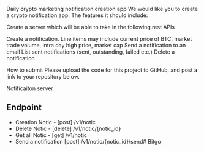 

Daily crypto marketing notification creation app
We would like you to create a crypto notification app. The features it should include:

 

Create a server which will be able to take in the following rest APIs



Create a notification. Line items may include current price of BTC, market trade volume, intra day high price, market cap 
Send a notification to an email
List sent notifications (sent, outstanding, failed etc.)
Delete a notification


How to submit
Please upload the code for this project to GitHub, and post a link to your repository below.



Notificaiton server


Endpoint 
------------

- Creation Notic - [post] /v1/notic
- Delete Notic - [delete] /v1/notic/{notic_id}
- Get all Notic - [get] /v1/notic
- Send a notification [post] /v1/notic/{notic_id}/send# Bitgo
